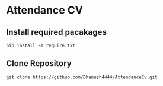 # Attendance CV

## Install required pacakages
 `pip install -m require.txt`
 
## Clone Repository
   `git clone https://github.com/Dhanush4444/AttendanceCv.git`